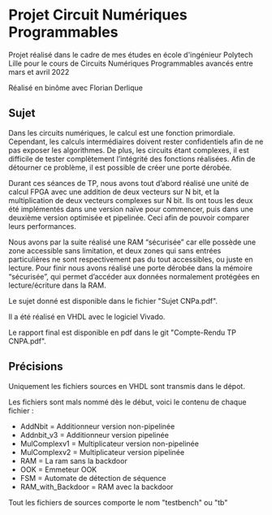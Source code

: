 # Projet Circuit Numériques Programmables

Projet réalisé dans le cadre de mes études en école d'ingénieur Polytech Lille pour le cours de Circuits Numériques Programmables avancés entre mars et avril 2022

Réalisé en binôme avec Florian Derlique

## Sujet 

  Dans les circuits numériques, le calcul est une fonction primordiale. Cependant, les calculs intermédiaires doivent rester confidentiels afin de ne pas exposer les algorithmes. De plus, les circuits étant complexes, il est difficile de tester complètement l’intégrité des fonctions réalisées. Afin de détourner ce problème, il est possible de créer une porte dérobée. 
  
  Durant ces séances de TP, nous avons tout d’abord réalisé une unité de calcul FPGA avec une addition de deux vecteurs sur N bit, et la multiplication de deux vecteurs complexes sur N bit. Ils ont tous les deux été implémentés dans une version naïve pour commencer, puis dans une deuxième version optimisée et pipelinée. Ceci afin de pouvoir comparer leurs performances. 
  
  Nous avons par la suite réalisé une RAM “sécurisée” car elle possède une zone accessible sans limitation, et deux zones qui sans entrées particulières ne sont respectivement pas du tout accessibles, ou juste en lecture. 
  Pour finir nous avons réalisé une porte dérobée dans la mémoire “sécurisée”, qui permet d’accéder aux données normalement protégées en lecture/écriture dans la RAM.

Le sujet donné est disponible dans le fichier "Sujet CNPa.pdf".

Il a été réalisé en VHDL avec le logiciel Vivado.

Le rapport final est disponible en pdf dans le git "Compte-Rendu TP CNPA.pdf".

## Précisions 


Uniquement les fichiers sources en VHDL sont transmis dans le dépot.

Les fichiers sont mals nommé dès le début, voici le contenu de chaque fichier : 

- AddNbit = Additionneur version non-pipelinée
- Addnbit_v3 = Additionneur version pipelinée
- MulComplexv1 = Multiplicateur version non-pipelinée
- MulComplexv2 = Multiplicateur version pipelinée
- RAM = La ram sans la backdoor
- OOK = Emmeteur OOK
- FSM = Automate de détection de séquence
- RAM_with_Backdoor = RAM avec la backdoor

Tout les fichiers de sources comporte le nom "testbench" ou "tb"
